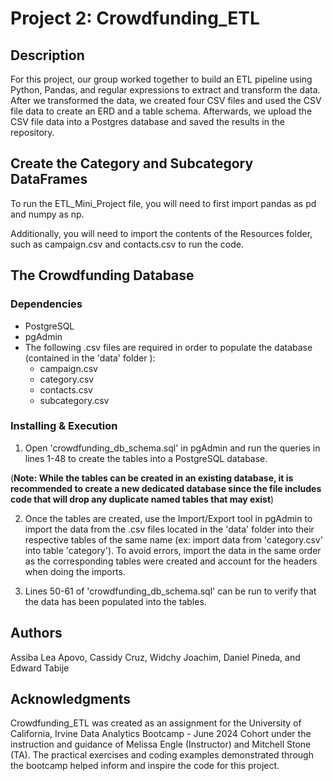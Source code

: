 # Project 2: Crowdfunding_ETL


## Description
For this project, our group worked together to build an ETL pipeline using Python, Pandas, and regular expressions to extract and transform the data. After we transformed the data, we created four CSV files and used the CSV file data to create an ERD and a table schema. Afterwards, we upload the CSV file data into a Postgres database and saved the results in the repository.


## Create the Category and Subcategory DataFrames
To run the ETL_Mini_Project file, you will need to first import pandas as pd and numpy as np.

Additionally, you will need to import the contents of the Resources folder, such as campaign.csv and contacts.csv to run the code.

## The Crowdfunding Database
### Dependencies
* PostgreSQL
* pgAdmin
* The following .csv files are required in order to populate the database (contained in the 'data' folder ):
    * campaign.csv
    * category.csv
    * contacts.csv
    * subcategory.csv


### Installing & Execution
1. Open 'crowdfunding_db_schema.sql' in pgAdmin and run the queries in lines 1-48 to create the tables into a PostgreSQL database.

(**Note: While the tables can be created in an existing database, it is recommended to create a new dedicated database since the file includes code that will drop any duplicate named tables that may exist**)

2. Once the tables are created, use the Import/Export tool in pgAdmin to import the data from the .csv files located in the 'data' folder into their respective tables of the same name (ex: import data from 'category.csv' into table 'category').  To avoid errors, import the data in the same order as the corresponding tables were created and account for the headers when doing the imports.

3. Lines 50-61 of 'crowdfunding_db_schema.sql' can be run to verify that the data has been populated into the tables.


## Authors

Assiba Lea Apovo, Cassidy Cruz, Widchy Joachim, Daniel Pineda, and Edward Tabije 

## Acknowledgments
Crowdfunding_ETL was created as an assignment for the University of California, Irvine Data Analytics Bootcamp - June 2024 Cohort under the instruction and guidance of Melissa Engle (Instructor) and Mitchell Stone (TA).
The practical exercises and coding examples demonstrated through the bootcamp helped inform and inspire the code for this project.
